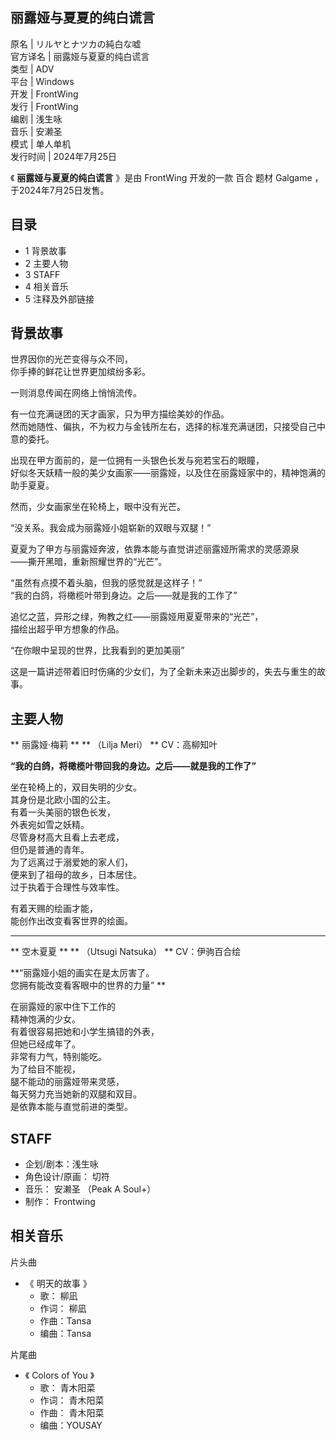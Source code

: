 丽露娅与夏夏的纯白谎言  
---  
原名  |  リルヤとナツカの純白な嘘   
官方译名  |  丽露娅与夏夏的纯白谎言   
类型  |  ADV   
平台  |  Windows   
开发  |  FrontWing   
发行  |  FrontWing   
编剧  |  浅生咏   
音乐  |  安濑圣   
模式  |  单人单机   
发行时间  |  2024年7月25日   
  
《 **丽露娅与夏夏的纯白谎言** 》是由  FrontWing  开发的一款  百合  题材  Galgame  ，于2024年7月25日发售。

##  目录

  * 1  背景故事 
  * 2  主要人物 
  * 3  STAFF 
  * 4  相关音乐 
  * 5  注释及外部链接 

##  背景故事

世界因你的光芒变得与众不同，  
你手捧的鲜花让世界更加缤纷多彩。  
  
一则消息传闻在网络上悄悄流传。  
  
有一位充满谜团的天才画家，只为甲方描绘美妙的作品。  
然而她随性、偏执，不为权力与金钱所左右，选择的标准充满谜团，只接受自己中意的委托。  
  
出现在甲方面前的，是一位拥有一头银色长发与宛若宝石的眼瞳，  
好似冬天妖精一般的美少女画家——丽露娅，以及住在丽露娅家中的，精神饱满的助手夏夏。  
  
然而，少女画家坐在轮椅上，眼中没有光芒。  
  
“没关系。我会成为丽露娅小姐崭新的双眼与双腿！”  
  
夏夏为了甲方与丽露娅奔波，依靠本能与直觉讲述丽露娅所需求的灵感源泉  
——撕开黑暗，重新照耀世界的“光芒”。  
  
“虽然有点摸不着头脑，但我的感觉就是这样子！”  
“我的白鸽，将橄榄叶带到身边。之后——就是我的工作了”  
  
追忆之蓝，异形之绿，殉教之红——丽露娅用夏夏带来的“光芒”，  
描绘出超乎甲方想象的作品。  
  
“在你眼中呈现的世界，比我看到的更加美丽”  
  
这是一篇讲述带着旧时伤痛的少女们，为了全新未来迈出脚步的，失去与重生的故事。

##  主要人物

** 丽露娅·梅莉  ** ** （Lilja Meri）  ** CV：高柳知叶

**“我的白鸽，将橄榄叶带回我的身边。之后——就是我的工作了”**  
  
坐在轮椅上的，双目失明的少女。  
其身份是北欧小国的公主。  
有着一头美丽的银色长发，  
外表宛如雪之妖精。  
尽管身材高大且看上去老成，  
但仍是普通的青年。  
为了远离过于溺爱她的家人们，  
便来到了祖母的故乡，日本居住。  
过于执着于合理性与效率性。  
  
有着天赐的绘画才能，  
能创作出改变看客世界的绘画。

* * *

** 空木夏夏  ** ** （Utsugi Natsuka）  ** CV：伊驹百合绘

**“丽露娅小姐的画实在是太厉害了。  
您拥有能改变看客眼中的世界的力量” **  
  
在丽露娅的家中住下工作的  
精神饱满的少女。  
有着很容易把她和小学生搞错的外表，  
但她已经成年了。  
非常有力气，特别能吃。  
为了给目不能视，  
腿不能动的丽露娅带来灵感，  
每天努力充当她新的双腿和双目。  
是依靠本能与直觉前进的类型。

##  STAFF

  * 企划/剧本：浅生咏 
  * 角色设计/原画：  切符 
  * 音乐：  安濑圣  （Peak A Soul+） 
  * 制作：  Frontwing 

##  相关音乐

片头曲

  * 《  明天的故事  》 
    * 歌：  柳凪 
    * 作词：  柳凪 
    * 作曲：Tansa 
    * 编曲：Tansa 

片尾曲

  * 《  Colors of You  》 
    * 歌：  青木阳菜 
    * 作词：  青木阳菜 
    * 作曲：  青木阳菜 
    * 编曲：YOUSAY 
